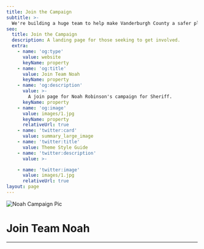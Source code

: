 ```yaml
---
title: Join the Campaign
subtitle: >-
  We're building a huge team to help make Vanderburgh County a safer place to live. Host a yard sign or get a bumper sticker to show your support! Add your name to growing list today.
seo:
  title: Join the Campaign
  description: A landing page for those seeking to get involved.
  extra:
    - name: 'og:type'
      value: website
      keyName: property
    - name: 'og:title'
      value: Join Team Noah
      keyName: property
    - name: 'og:description'
      value: >-
        A join page for Noah Robinson's campaign for Sheriff.
      keyName: property
    - name: 'og:image'
      value: images/1.jpg
      keyName: property
      relativeUrl: true
    - name: 'twitter:card'
      value: summary_large_image
    - name: 'twitter:title'
      value: Theme Style Guide
    - name: 'twitter:description'
      value: >-

    - name: 'twitter:image'
      value: images/1.jpg
      relativeUrl: true
layout: page
---
```


![Noah Campaign Pic](/images/noah-campaign.jpg)
# Join Team Noah
---
<div id="formkeep-embed" data-formkeep-url="https://formkeep.com/p/02e13bf607977bc5336b18ce714052fb?embedded=1"></div>

<script type="text/javascript" src="https://pym.nprapps.org/pym.v1.min.js"></script>
<script type="text/javascript" src="https://formkeep-production-herokuapp-com.global.ssl.fastly.net/formkeep-embed.js"></script>

<!-- Get notified when the form is submitted, add your own code below: -->
<script>
const formkeepEmbed = document.querySelector('#formkeep-embed')

formkeepEmbed.addEventListener('formkeep-embed:submitting', _event => {
  console.log('Submitting form...')
})

formkeepEmbed.addEventListener('formkeep-embed:submitted', _event => {
  console.log('Submitted form...')
})
</script>

